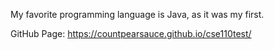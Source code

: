 My favorite programming language is Java, as it was my first.

GitHub Page: https://countpearsauce.github.io/cse110test/